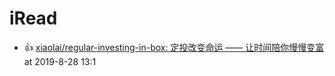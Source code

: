 # iRead

 - :+1: [xiaolai/regular-investing-in-box: 定投改变命运 —— 让时间陪你慢慢变富](https://github.com/xiaolai/regular-investing-in-box) at 2019-8-28 13:1